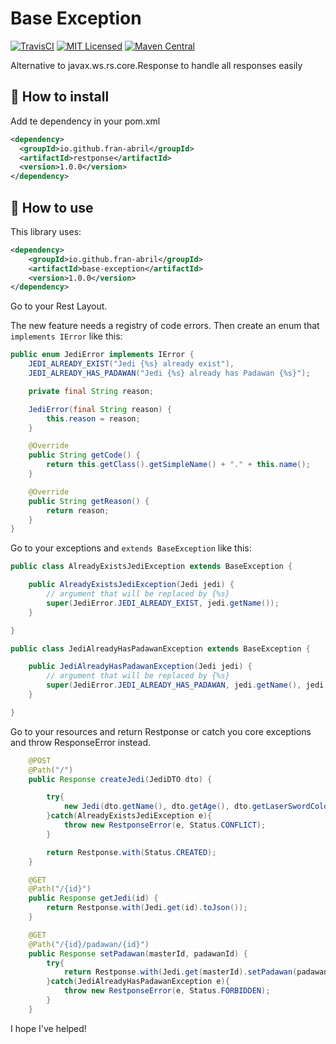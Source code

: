 # Base Exception

[![TravisCI](https://app.travis-ci.com/Fran-Abril/restponse.svg?branch=main)](https://app.travis-ci.com/github/Fran-Abril/restponse)
[![MIT Licensed](https://img.shields.io/badge/license-MIT-brightgreen.svg?style=flat-square)](LICENSE.md)
[![Maven Central](https://img.shields.io/maven-central/v/io.github.fran-abril/restponse.svg?label=Maven%20Central)](https://search.maven.org/search?q=g:%22io.github.fran-abril%22%20AND%20a:%22restponse%22)

Alternative to javax.ws.rs.core.Response to handle all responses easily

## 🔽 How to install

Add te dependency in your pom.xml

```xml
<dependency>
  <groupId>io.github.fran-abril</groupId>
  <artifactId>restponse</artifactId>
  <version>1.0.0</version>
</dependency>
```

## 🚀 How to use

This library uses:
```xml
<dependency>
    <groupId>io.github.fran-abril</groupId>
    <artifactId>base-exception</artifactId>
    <version>1.0.0</version>
</dependency>
```

Go to your Rest Layout.

The new feature needs a registry of code errors. Then create an enum that `implements IError` like this:
```Java
public enum JediError implements IError {
    JEDI_ALREADY_EXIST("Jedi {%s} already exist"),
    JEDI_ALREADY_HAS_PADAWAN("Jedi {%s} already has Padawan {%s}");

    private final String reason;

    JediError(final String reason) {
        this.reason = reason;
    }

    @Override
    public String getCode() {
        return this.getClass().getSimpleName() + "." + this.name();
    }

    @Override
    public String getReason() {
        return reason;
    }
}
```

Go to your exceptions and `extends BaseException` like this:

```Java
public class AlreadyExistsJediException extends BaseException {

    public AlreadyExistsJediException(Jedi jedi) {
        // argument that will be replaced by {%s}
        super(JediError.JEDI_ALREADY_EXIST, jedi.getName());
    }

}

public class JediAlreadyHasPadawanException extends BaseException {

    public JediAlreadyHasPadawanException(Jedi jedi) {
        // argument that will be replaced by {%s}
        super(JediError.JEDI_ALREADY_HAS_PADAWAN, jedi.getName(), jedi.getPadawan().getName());
    }

}
```

Go to your resources and return Restponse or catch you core exceptions and throw ResponseError instead.

```Java
    @POST
    @Path("/")
    public Response createJedi(JediDTO dto) {

        try{
            new Jedi(dto.getName(), dto.getAge(), dto.getLaserSwordColor()).save();
        }catch(AlreadyExistsJediException e){
            throw new RestponseError(e, Status.CONFLICT);
        }

        return Restponse.with(Status.CREATED);
    }

    @GET
    @Path("/{id}")
    public Response getJedi(id) {
        return Restponse.with(Jedi.get(id).toJson());
    }

    @GET
    @Path("/{id}/padawan/{id}")
    public Response setPadawan(masterId, padawanId) {
        try{
            return Restponse.with(Jedi.get(masterId).setPadawan(padawanId).toJson(), Status.CREATED);
        }catch(JediAlreadyHasPadawanException e){
            throw new RestponseError(e, Status.FORBIDDEN);
        }
    }
```

I hope I've helped!
